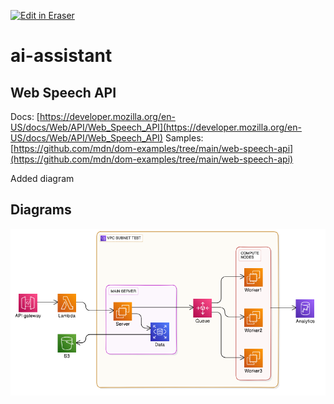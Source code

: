 <p><a target="_blank" href="https://app.eraser.io/workspace/evX3jgzjAEHQ7cAtjzYW" id="edit-in-eraser-github-link"><img alt="Edit in Eraser" src="https://firebasestorage.googleapis.com/v0/b/second-petal-295822.appspot.com/o/images%2Fgithub%2FOpen%20in%20Eraser.svg?alt=media&amp;token=968381c8-a7e7-472a-8ed6-4a6626da5501"></a></p>

# ai-assistant
## Web Speech API
Docs: [﻿https://developer.mozilla.org/en-US/docs/Web/API/Web_Speech_API](https://developer.mozilla.org/en-US/docs/Web/API/Web_Speech_API)
Samples: [﻿https://github.com/mdn/dom-examples/tree/main/web-speech-api](https://github.com/mdn/dom-examples/tree/main/web-speech-api) 

Added diagram


<!-- eraser-additional-content -->
## Diagrams
<!-- eraser-additional-files -->
<a href="/README-cloud-architecture-1.eraserdiagram" data-element-id="a5KlWgJFhX8d6YQVUwLQe"><img src="/.eraser/evX3jgzjAEHQ7cAtjzYW___rtlbbIuNq4ek5qV550IdBfyxOwh2___---diagram----fbdb35dd849379f264ff88d9b6695790.png" alt="" data-element-id="a5KlWgJFhX8d6YQVUwLQe" /></a>
<!-- end-eraser-additional-files -->
<!-- end-eraser-additional-content -->
<!--- Eraser file: https://app.eraser.io/workspace/evX3jgzjAEHQ7cAtjzYW --->